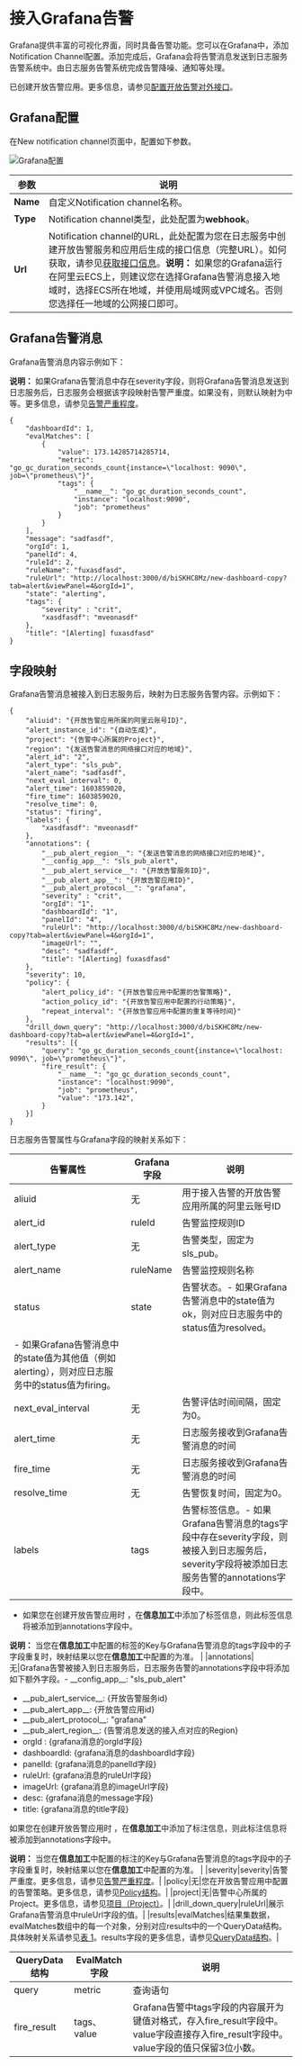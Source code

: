 # 接入Grafana告警

Grafana提供丰富的可视化界面，同时具备告警功能。您可以在Grafana中，添加Notification Channel配置。添加完成后，Grafana会将告警消息发送到日志服务告警系统中。由日志服务告警系统完成告警降噪、通知等处理。

已创建开放告警应用。更多信息，请参见[配置开放告警对外接口](/intl.zh-CN/告警/告警（新版）/开放告警/配置开放告警对外接口.md)。

## Grafana配置

在New notification channel页面中，配置如下参数。

![Grafana配置](https://static-aliyun-doc.oss-accelerate.aliyuncs.com/assets/img/zh-CN/4399869161/p267572.png)

|参数|说明|
|--|--|
|**Name**|自定义Notification channel名称。|
|**Type**|Notification channel类型，此处配置为**webhook**。|
|**Url**|Notification channel的URL，此处配置为您在日志服务中创建开放告警服务和应用后生成的接口信息（完整URL）。如何获取，请参见[获取接口信息](/intl.zh-CN/告警/告警（新版）/开放告警/配置开放告警对外接口.mdsection_098_gul_glw)。**说明：** 如果您的Grafana运行在阿里云ECS上，则建议您在选择Grafana告警消息接入地域时，选择ECS所在地域，并使用局域网或VPC域名。否则您选择任一地域的公网接口即可。 |

## Grafana告警消息

Grafana告警消息内容示例如下：

**说明：** 如果Grafana告警消息中存在severity字段，则将Grafana告警消息发送到日志服务后，日志服务会根据该字段映射告警严重度。如果没有，则默认映射为中等。更多信息，请参见[告警严重程度](/intl.zh-CN/告警/告警（新版）/开放告警/概述.md)。

```
{
    "dashboardId": 1,
    "evalMatches": [
        {
            "value": 173.14285714285714,
            "metric": "go_gc_duration_seconds_count{instance=\"localhost: 9090\", job=\"prometheus\"}",
            "tags": {
                "__name__": "go_gc_duration_seconds_count",
                "instance": "localhost:9090",
                "job": "prometheus"
            }
        }
    ],
    "message": "sadfasdf",
    "orgId": 1,
    "panelId": 4,
    "ruleId": 2,
    "ruleName": "fuxasdfasd",
    "ruleUrl": "http://localhost:3000/d/biSKHC8Mz/new-dashboard-copy?tab=alert&viewPanel=4&orgId=1",
    "state": "alerting",
    "tags": {
        "severity" : "crit",
        "xasdfasdf": "mveonasdf"
    },
    "title": "[Alerting] fuxasdfasd"
}
```

## 字段映射

Grafana告警消息被接入到日志服务后，映射为日志服务告警内容。示例如下：

```
{
    "aliuid": "{开放告警应用所属的阿里云账号ID}",
    "alert_instance_id": "{自动生成}",
    "project": "{告警中心所属的Project}",
    "region": "{发送告警消息的网络接口对应的地域}",
    "alert_id": "2",
    "alert_type": "sls_pub",
    "alert_name": "sadfasdf",
    "next_eval_interval": 0,
    "alert_time": 1603859020,
    "fire_time": 1603859020,
    "resolve_time": 0,
    "status": "firing",
    "labels": {
        "xasdfasdf": "mveonasdf"
    },
    "annotations": {
        "__pub_alert_region__": "{发送告警消息的网络接口对应的地域}",
        "__config_app__": "sls_pub_alert",
        "__pub_alert_service__": "{开放告警服务ID}",
        "__pub_alert_app__": "{开放告警应用ID}",
        "__pub_alert_protocol__": "grafana",
        "severity" : "crit",
        "orgId": "1",
        "dashboardId": "1",
        "panelId": "4",
        "ruleUrl": "http://localhost:3000/d/biSKHC8Mz/new-dashboard-copy?tab=alert&viewPanel=4&orgId=1",
        "imageUrl": "",
        "desc": "sadfasdf",
        "title": "[Alerting] fuxasdfasd"
    },
    "severity": 10,
    "policy": {
        "alert_policy_id": "{开放告警应用中配置的告警策略}",
        "action_policy_id": "{开放告警应用中配置的行动策略}",
        "repeat_interval": "{开放告警应用中配置的重复等待时间}"
    },
    "drill_down_query": "http://localhost:3000/d/biSKHC8Mz/new-dashboard-copy?tab=alert&viewPanel=4&orgId=1",
    "results": [{
        "query": "go_gc_duration_seconds_count{instance=\"localhost: 9090\", job=\"prometheus\"}",
        "fire_result": {
            "__name__": "go_gc_duration_seconds_count",
            "instance": "localhost:9090",
            "job": "prometheus",
            "value": "173.142",
        }
    }]
}
```

日志服务告警属性与Grafana字段的映射关系如下：

|告警属性|Grafana字段|说明|
|----|---------|--|
|aliuid|无|用于接入告警的开放告警应用所属的阿里云账号ID|
|alert\_id|ruleId|告警监控规则ID|
|alert\_type|无|告警类型，固定为sls\_pub。|
|alert\_name|ruleName|告警监控规则名称|
|status|state|告警状态。-   如果Grafana告警消息中的state值为ok，则对应日志服务中的status值为resolved。
-   如果Grafana告警消息中的state值为其他值（例如alerting），则对应日志服务中的status值为firing。 |
|next\_eval\_interval|无|告警评估时间间隔，固定为0。|
|alert\_time|无|日志服务接收到Grafana告警消息的时间|
|fire\_time|无|日志服务接收到Grafana告警消息的时间|
|resolve\_time|无|告警恢复时间，固定为0。|
|labels|tags|告警标签信息。-   如果Grafana告警消息的tags字段中存在severity字段，则被接入到日志服务后，severity字段将被添加日志服务告警的annotations字段中。
-   如果您在创建开放告警应用时 ，在**信息加工**中添加了标签信息，则此标签信息将被添加到annotations字段中。

**说明：** 当您在**信息加工**中配置的标签的Key与Grafana告警消息的tags字段中的子字段重复时，映射结果以您在**信息加工**中配置的为准。 |
|annotations|无|Grafana告警被接入到日志服务后，日志服务告警的annotations字段中将添加如下额外字段。-   \_\_config\_app\_\_: "sls\_pub\_alert"
-   \_\_pub\_alert\_service\_\_: \{开放告警服务id\}
-   \_\_pub\_alert\_app\_\_: \{开放告警应用id\}
-   \_\_pub\_alert\_protocol\_\_: "grafana"
-   \_\_pub\_alert\_region\_\_: \{告警消息发送的接入点对应的Region\}
-   orgId : \{grafana消息的orgId字段\}
-   dashboardId: \{grafana消息的dashboardId字段\}
-   panelId: \{grafana消息的panelId字段\}
-   ruleUrl: \{grafana消息的ruleUrl字段\}
-   imageUrl: \{grafana消息的imageUrl字段\}
-   desc: \{grafana消息的message字段\}
-   title: \{grafana消息的title字段\}

如果您在创建开放告警应用时 ，在**信息加工**中添加了标注信息，则此标注信息将被添加到annotations字段中。

**说明：** 当您在**信息加工**中配置的标注的Key与Grafana告警消息的tags字段中的子字段重复时，映射结果以您在**信息加工**中配置的为准。 |
|severity|severity|告警严重度。更多信息，请参见[告警严重程度](/intl.zh-CN/告警/告警（新版）/开放告警/概述.md)。|
|policy|无|您在开放告警应用中配置的告警策略。更多信息，请参见[Policy结构](/intl.zh-CN/告警/告警（新版）/通知管理/通知渠道/内容模板变量说明.md)。|
|project|无|告警中心所属的Project。更多信息，请参见[项目（Project）](/intl.zh-CN/产品简介/基本概念/项目（Project）.md)。|
|drill\_down\_query|ruleUrl|展示Grafana告警消息中ruleUrl字段的值。|
|results|evalMatches|结果集数据，evalMatches数组中的每一个对象，分别对应results中的一个QueryData结构。具体映射关系请参见[表 1](#table_6sd_hqs_8pd)。results字段的更多信息，请参见[QueryData结构](/intl.zh-CN/告警/告警（新版）/通知管理/通知渠道/内容模板变量说明.md)。|

|QueryData结构|EvalMatch字段|说明|
|-----------|-----------|--|
|query|metric|查询语句|
|fire\_result|tags、value|Grafana告警中tags字段的内容展开为键值对格式，存入fire\_result字段中。value字段直接存入fire\_result字段中。value字段的值只保留3位小数。 |

